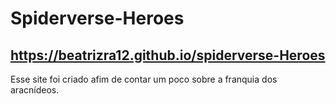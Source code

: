 # Spiderverse-Heroes
## https://beatrizra12.github.io/spiderverse-Heroes

Esse site foi criado afim de contar um poco sobre a franquia dos aracnídeos. 
